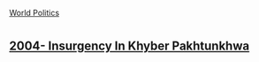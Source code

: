[World Politics](../World%20Politics)

# 
## [2004- Insurgency In Khyber Pakhtunkhwa](2004-%20Insurgency%20In%20Khyber%20Pakhtunkhwa)  